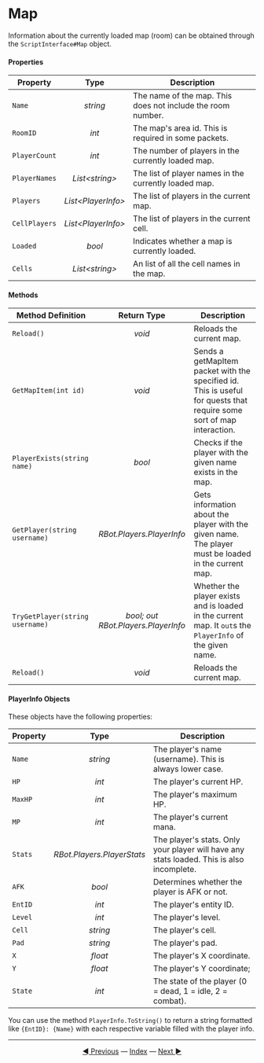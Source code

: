 Map
======
Information about the currently loaded map (room) can be obtained through the `ScriptInterface#Map` object.

#### Properties

| Property | Type | Description |
|---|:---:|---|
| `Name` | *string* | The name of the map. This does not include the room number. |
| `RoomID` | *int* | The map's area id. This is required in some packets. |
| `PlayerCount` | *int* | The number of players in the currently loaded map. |
| `PlayerNames` | *List\<string>* | The list of player names in the currently loaded map. |
| `Players` | *List\<PlayerInfo>* | The list of players in the current map. |
| `CellPlayers` | *List\<PlayerInfo>* | The list of players in the current cell. |
| `Loaded` | *bool* | Indicates whether a map is currently loaded. |
| `Cells` | *List\<string>* | An list of all the cell names in the map. |

#### Methods

| Method Definition | Return Type | Description |
|---|:---:|---|
| `Reload()` | *void* | Reloads the current map. |
| `GetMapItem(int id)` | *void* | Sends a getMapItem packet with the specified id. This is useful for quests that require some sort of map interaction. |
| `PlayerExists(string name)` | *bool* | Checks if the player with the given name exists in the map. |
| `GetPlayer(string username)` | *RBot.Players.PlayerInfo* | Gets information about the player with the given name. The player must be loaded in the current map. |
| `TryGetPlayer(string username)` | *bool; out RBot.Players.PlayerInfo* | Whether the player exists and is loaded in the current map. It `out`s the `PlayerInfo` of the given name. |
| `Reload()` | *void* | Reloads the current map. |

#### PlayerInfo Objects
These objects have the following properties:

| Property | Type | Description |
|---|:---:|---|
| `Name` | *string* | The player's name (username). This is always lower case. |
| `HP` | *int* | The player's current HP. |
| `MaxHP` | *int* | The player's maximum HP. |
| `MP` | *int* | The player's current mana. |
| `Stats` | *RBot.Players.PlayerStats* | The player's stats. Only your player will have any stats loaded. This is also incomplete. |
| `AFK` | *bool* | Determines whether the player is AFK or not. |
| `EntID` | *int* | The player's entity ID. |
| `Level` | *int* | The player's level. |
| `Cell` | *string* | The player's cell. |
| `Pad` | *string* | The player's pad. |
| `X` | *float* | The player's X coordinate. |
| `Y` | *float* | The player's Y coordinate; |
| `State` | *int* | The state of the player (0 = dead, 1 = idle, 2 = combat). |

You can use the method `PlayerInfo.ToString()` to return a string formatted like `{EntID}: {Name}` with each respective variable filled with the player info.

---------
<center>
<a href="/Rbot-Scripts/8 Quests" title="8. Quests">◄ Previous</a> — <a href="/Rbot-Scripts/" title="Back to Index">Index</a> — <a href="/Rbot-Scripts/10 Inventory and Bank" title="10. Inventory & Bank">Next ►</a></center>